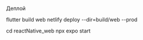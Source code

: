 Деплой 


flutter build web
netlify deploy --dir=build/web --prod

cd reactNative_web
npx expo start 
